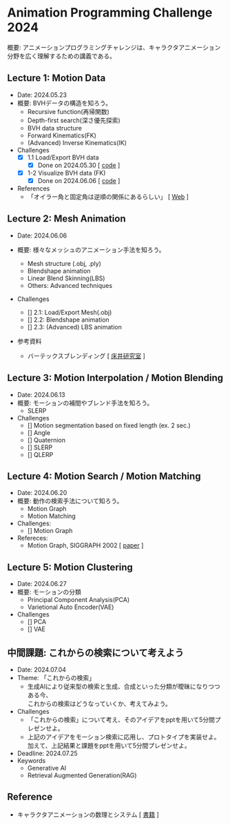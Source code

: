 # Animation Programming Challenge 2024

概要: アニメーションプログラミングチャレンジは、キャラクタアニメーション分野を広く理解するための講義である。

## Lecture 1: Motion Data

- Date: 2024.05.23
- 概要: BVHデータの構造を知ろう。
  - Recursive function(再帰関数)
  - Depth-first search(深さ優先探索)
  - BVH data structure
  - Forward Kinematics(FK)
  - (Advanced) Inverse Kinematics(IK)
- Challenges
  - [x] 1.1 Load/Export BVH data
    - [x] Done on 2024.05.30 [ [code](/animation_lecture/5-30/) ]
  - [x] 1-2 Visualize BVH data (FK)
    - [x] Done on 2024.06.06 [ [code](/animation_lecture/6-6/) ]

- References
  - 「オイラー角と固定角は逆順の関係にあるらしい」 [ [Web](https://space-denpa.jp/2021/05/04/relationship-euler-fix/) ]

## Lecture 2: Mesh Animation

- Date: 2024.06.06
- 概要: 様々なメッシュのアニメーション手法を知ろう。
  - Mesh structure (.obj, .ply)
  - Blendshape animation
  - Linear Blend Skinning(LBS)
  - Others: Advanced techniques
- Challenges
  - [] 2.1: Load/Export Mesh(.obj)
  - [] 2.2: Blendshape animation
  - [] 2.3: (Advanced) LBS animation

- 参考資料
  - バーテックスブレンディング [ [床井研究室](https://marina.sys.wakayama-u.ac.jp/~tokoi/?date=20091231) ]

## Lecture 3: Motion Interpolation / Motion Blending

- Date: 2024.06.13
- 概要: モーションの補間やブレンド手法を知ろう。
  - SLERP
- Challenges
  - [] Motion segmentation based on fixed length (ex. 2 sec.)
  - [] Angle
  - [] Quaternion
  - [] SLERP
  - [] QLERP

## Lecture 4: Motion Search / Motion Matching

- Date: 2024.06.20
- 概要: 動作の検索手法について知ろう。
  - Motion Graph
  - Motion Matching
- Challenges:
  - [] Motion Graph
- Refereces:
  - Motion Graph, SIGGRAPH 2002 [ [paper](https://dl.acm.org/doi/10.1145/566654.566605) ]

## Lecture 5: Motion Clustering

- Date: 2024.06.27
- 概要: モーションの分類
  - Principal Component Analysis(PCA)
  - Varietional Auto Encoder(VAE)
- Challenges
  - [] PCA
  - [] VAE

## 中間課題: これからの検索について考えよう

- Date: 2024.07.04
- Theme: 「これからの検索」
  - 生成AIにより従来型の検索と生成、合成といった分類が曖昧になりつつある今、</br>
    これからの検索はどうなっていくか、考えてみよう。
- Challenges
  - 「これからの検索」について考え、そのアイデアをpptを用いて5分間プレゼンせよ。
  - 上記のアイデアをモーション検索に応用し、プロトタイプを実装せよ。</br>
    加えて、上記結果と課題をpptを用いて5分間プレゼンせよ。
- Deadline: 2024.07.25
- Keywords
  - Generative AI
  - Retrieval Augmented Generation(RAG)

## Reference

- キャラクタアニメーションの数理とシステム [ [書籍](https://www.coronasha.co.jp/np/isbn/9784339029093/) ]
